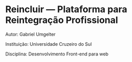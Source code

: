 # Reincluir — Plataforma para Reintegração Profissional

Autor: Gabriel Umgelter

Instituição: Universidade Cruzeiro do Sul

Disciplina: Desenvolvimento Front-end para web
